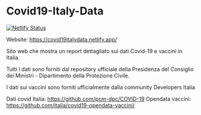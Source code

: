 # Covid19-Italy-Data

[![Netlify Status](https://api.netlify.com/api/v1/badges/f758d203-aeb3-4272-b028-8bb8ef9abf4d/deploy-status)](https://app.netlify.com/sites/covid19italydata/deploys)

Website: https://covid19italydata.netlify.app/

Sito web che mostra un report dettagliato sui dati Covid-19 e vaccini in Italia.

Tutti i dati sono forniti dal repository ufficiale della Presidenza del Consiglio dei Ministri - Dipartimento della Protezione Civile.

I dati sui vaccini sono forniti ufficialmente dalla community Developers Italia

Dati covid Italia: https://github.com/pcm-dpc/COVID-19
Opendata vaccini: https://github.com/italia/covid19-opendata-vaccini/
